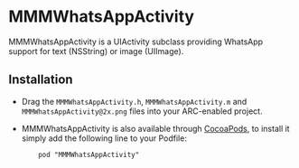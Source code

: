MMMWhatsAppActivity
===================

MMMWhatsAppActivity is a UIActivity subclass providing WhatsApp support for text (NSString) or image (UIImage).


## Installation

* Drag the `MMMWhatsAppActivity.h`, `MMMWhatsAppActivity.m` and `MMMWhatsAppActivity@2x.png` files into your ARC-enabled project.

* MMMWhatsAppActivity is also available through [CocoaPods](http://cocoapods.org), to install
it simply add the following line to your Podfile:

	      pod "MMMWhatsAppActivity"
